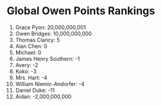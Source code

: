 # Global Owen Points Rankings

1. Grace Pyon: 20,000,000,001 
2. Owen Bridges: 10,000,000,000
3. Thomas Clancy: 5
4. Alan Chen: 0
5. Michael: 0
6. James Henry Southern: -1
7. Avery: -2
8. Koko: -3
9. Mrs. Hart: -4
10. William Niemic-Andorfer: -4
11. Daniel Duke: -11
12. Aidan: -2,000,000,000
